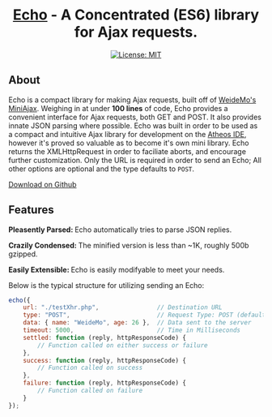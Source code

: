 
<div align="center">
    <h1><a href="https://www.elsenova.io/Echo/">Echo</a> - A Concentrated (ES6) library for Ajax requests.</h1>
</div>

<div align="center">

[![License: MIT](https://img.shields.io/badge/License-MIT-blue.svg)](https://opensource.org/licenses/MIT)

</div>

## About
Echo is a compact library for making Ajax requests, built off of <a href="https://github.com/WeideMo/miniAjax">WeideMo's MiniAjax</a>. Weighing in at under <b>100 lines</b> of code, Echo provides a convenient interface for Ajax requests, both GET and POST. It also provides innate JSON parsing where possible. Echo was built in order to be used as a compact and intuitive Ajax library for development on the <a href="https://www.athos.io/">Atheos IDE</a>, however it's proved so valuable as to become it's own mini library. Echo returns the XMLHttpRequest in order to faciliate aborts, and encourage further customization. Only the URL is required in order to send an Echo; All other options are optional and the type defaults to <code>POST</code>.

<a href="https://github.com/hlsiira/Echo" class="download">Download on Github</a>

## Features
<p><strong>Pleasently Parsed: </strong>Echo automatically tries to parse JSON replies.</p>
<p><strong>Crazily Condensed: </strong>The minified version is less than ~1K, roughly 500b gzipped.</p>
<p><strong>Easily Extensible: </strong>Echo is easily modifyable to meet your needs.</p>

Below is the typical structure for utilizing sending an Echo:

```javascript
echo({
    url: "./testXhr.php",                // Destination URL
    type: "POST",                        // Request Type: POST (default) or GET
    data: { name: "WeideMo", age: 26 },  // Data sent to the server
    timeout: 5000,						 // Time in Milliseconds
    settled: function (reply, httpResponseCode) {
        // Function called on either success or failure
    },    
    success: function (reply, httpResponseCode) {
        // Function called on success
    },
    failure: function (reply, httpResponseCode) {
        // Function called on failure
    }
});
```